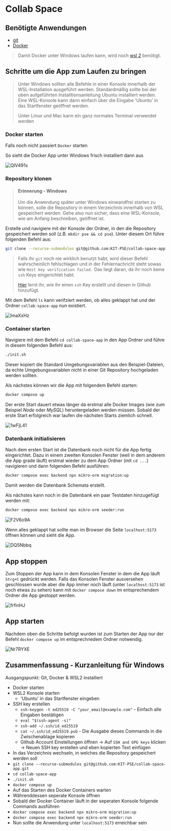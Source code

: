 # Collab Space

## Benötigte Anwendungen
- [git](https://git-scm.com/download/win)
- [Docker](https://www.docker.com/products/docker-desktop/)

> Damit Docker unter Windows laufen kann, wird noch [wsl 2](https://learn.microsoft.com/en-us/windows/wsl/install) benötigt.


## Schritte um die App zum Laufen zu bringen

> Unter Windows sollten alle Befehle in einer Konsole innerhalb der WSL-Installation ausgeführt werden. Standardmäßig sollte bei der oben aufgeführten Installtionsanleitung Ubuntu installiert werden. Eine WSL-Konsole kann dann einfach über die Eingabe 'Ubuntu' in das Startfenster geöffnet werden.
>
> Unter Linux und Mac kann ein ganz normales Terminal verwendet werden

### Docker starten

Falls noch nicht passiert `Docker` starten  

So sieht die Docker App unter Windows frisch installiert dann aus

![QlV491s](https://github.com/KIT-PSE/collab-space-app/assets/37345813/bc18c12f-fa87-486d-b7bf-4e79e91da97f)

### Repository klonen

>#### Erinnerung - Windows
>Um die Anwendung später unter Windows einwandfrei starten zu können, solle die Repository in einem Verzeichnis innerhalb von WSL gespeichert werden. Gehe also nun sicher, dass eine WSL-Konsole, wie am Anfang beschreiben, geöffnet ist.

Erstelle und navigiere mit der Konsole der Ordner, in den die Repository gespeichert werden soll (z.B. `mkdir pse && cd pse`). Unter diesem Ort führe folgenden Befehl aus:

```bash
git clone --recurse-submodules git@github.com:KIT-PSE/collab-space-app.git
```

> Falls ihr `git` noch nie wirklich benutzt habt, wird dieser Befehl wahrscheinlich fehlschlagen und in der Fehlernachricht steht sowas wie `Host key verification failed.` Das liegt daran, da ihr noch keine `ssh` Keys eingerichtet habt.
>
> [Hier](https://docs.github.com/en/authentication/connecting-to-github-with-ssh/generating-a-new-ssh-key-and-adding-it-to-the-ssh-agent) lernt ihr, wie ihr einen `ssh` Key erstellt und diesen in Github hinzufügt.

Mit dem Befehl `ls` kann verifziert werden, ob alles geklappt hat und der Ordner `collab-space-app` nun existiert.

![lmaXxHz](https://github.com/KIT-PSE/collab-space-app/assets/37345813/e7148a82-3518-4fe4-93d1-20e2e41a88de)

### Container starten

Navigiere mit dem Befehl `cd collab-space-app` in den App Ordner und führe in diesem folgenden Befehl aus:

```bash
./init.sh
```
Dieser kopiert die Standard Umgebungsvariablen aus den Beispiel-Dateien, da echte Umgebungsvariablen nicht in einer Git Repository hochgeladen werden sollten.

Als nächstes können wir die App mit folgendem Befehl starten:

```bash
docker compose up
```

Der erste Start dauert etwas länger da erstmal alle Docker Images (wie zum Beispiel *Node* oder *MySQL*) heruntergeladen werden müssen. Sobald der erste Start erfolgreich war laufen die nächsten Starts ziemlich schnell.

![1wFjL41](https://github.com/KIT-PSE/collab-space-app/assets/37345813/e49a3288-9fff-4434-81e7-17a4f68d5616)

### Datenbank initialisieren

Nach dem ersten Start ist die Datenbank noch nicht für die App fertig eingerichtet. Dazu in einem zweiten Konsolen Fenster (weil in dem anderem die App grade läuft) erstmal wieder zu dem App Ordner (mit `cd ...`) navigieren und dann folgenden Befehl ausführen:

```bash
docker compose exec backend npx mikro-orm migration:up
```

Damit werden die Datenbank Schemata erstellt.

Als nächstes kann noch in die Datenbank ein paar Testdaten hinzugefügt werden mit:

```bash
docker compose exec backend npx mikro-orm seeder:run
```

![F2V6o9A](https://github.com/KIT-PSE/collab-space-app/assets/37345813/bb1b8013-8046-421c-b2e9-1a146e80b6ab)

Wenn alles geklappt hat sollte man im Browser die Seite `localhost:5173` öffnen können und sieht die App.

![DQ5Nbbq](https://github.com/KIT-PSE/collab-space-app/assets/37345813/b8e1d8ba-a687-4518-838e-1a0b9a2d8335)


## App stoppen

Zum Stoppen der App kann in dem Konsolen Fenster in dem die App läuft `Strg+C` gedrückt werden. Falls das Konsolen Fenster ausversehen geschlossen wurde aber die App immer noch läuft (unter `localhost:5173` ist noch etwas zu sehen) kann mit `docker compose down` im entsprechendem Ordner die App gestoppt werden.

![frfinHJ](https://github.com/KIT-PSE/collab-space-app/assets/37345813/4c3f7a0e-0aab-48c9-8118-871bbff8a697)

## App starten

Nachdem oben die Schritte befolgt wurden ist zum Starten der App nur der Befehl `docker compose up` im entsprechnedem Ordner notwendig.

![Nr7RYXE](https://github.com/KIT-PSE/collab-space-app/assets/37345813/10460c8f-f8ce-42d4-b2cb-011c281e1a69)


## Zusammenfassung - Kurzanleitung für Windows
Ausgangspunkt: Git, Docker & WSL2 installiert
- Docker starten
- WSL2 Konsole starten
  - 'Ubuntu' in das Startfenster eingeben
- SSH key erstellen
  - `ssh-keygen -t ed25519 -C "your_email@example.com"` - Einfach alle Eingaben bestätigen
  - `eval "$(ssh-agent -s)"`
  - `ssh-add ~/.ssh/id_ed25519`
  - `cat ~/.ssh/id_ed25519.pub` - Die Ausgabe dieses Commands in die Zwischenablage kopieren
  - Github Account Einstellungen öffnen -> Auf `SSH and GPG keys` klicken -> Neuen SSH key erstellen und eben kopierten Text einfügen
- In das Verzeichnis wechseln, in welches die Repository gespeichert werden soll
- `git clone --recurse-submodules git@github.com:KIT-PSE/collab-space-app.git`
- `cd collab-space-app`
- `./init.sh`
- `docker compose up`
- Auf das Starten des Docker Containers warten
- Währenddessen seperate Konsole öffnen
- Sobald der Docker Container läuft in der seperaten Konsole folgende Commands ausführen
- `docker compose exec backend npx mikro-orm migration:up`
- `docker compose exec backend npx mikro-orm seeder:run`
- Nun sollte die Anwendung unter `localhost:5173` erreichbar sein

